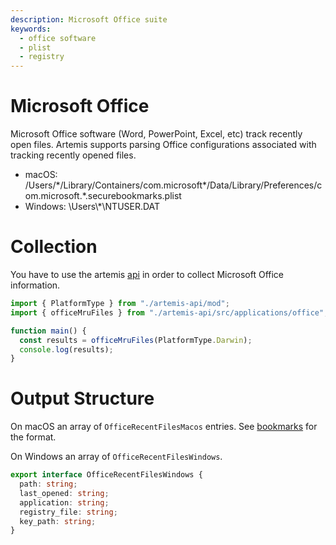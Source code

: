 ```yaml
---
description: Microsoft Office suite
keywords:
  - office software
  - plist
  - registry
---
```


# Microsoft Office

Microsoft Office software (Word, PowerPoint, Excel, etc) track recently open
files. Artemis supports parsing Office configurations associated with tracking
recently opened files.

- macOS:
  /Users/\*/Library/Containers/com.microsoft\*/Data/Library/Preferences/com.microsoft.\*.securebookmarks.plist
- Windows: \\Users\\\*\\NTUSER.DAT

# Collection

You have to use the artemis [api](../../API/overview.md) in order to collect
Microsoft Office information.

```typescript
import { PlatformType } from "./artemis-api/mod";
import { officeMruFiles } from "./artemis-api/src/applications/office";

function main() {
  const results = officeMruFiles(PlatformType.Darwin);
  console.log(results);
}
```

# Output Structure

On macOS an array of `OfficeRecentFilesMacos` entries. See
[bookmarks](../macOS%20Artifacts/bookmarks.md) for the format.

On Windows an array of `OfficeRecentFilesWindows`.

```typescript
export interface OfficeRecentFilesWindows {
  path: string;
  last_opened: string;
  application: string;
  registry_file: string;
  key_path: string;
}
```
